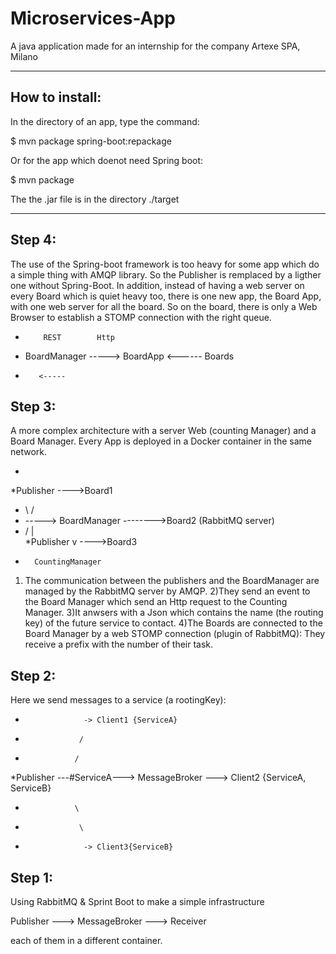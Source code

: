 # Microservices-App

A java application made for an internship for the company Artexe SPA, Milano

--------------

## How to install:

In the directory of an app, type the command:

$ mvn package spring-boot:repackage

Or for the app which doenot need Spring boot:

$ mvn package

The the .jar file is in the directory ./target 

--------------


## Step 4:

The use of the Spring-boot framework is too heavy for some app which do a simple thing 
with AMQP library. So the Publisher is remplaced by a ligther one without Spring-Boot.
In addition, instead of having a web server on every Board which is quiet heavy too, 
there is one new app, the Board App, with one web server for all the board. So on the 
board, there is only a Web Browser to establish a STOMP connection with the right 
queue.

*		  REST		  Http
*   BoardManager -----> BoardApp <------ Boards
*		 <-----




## Step 3:

A more complex architecture with a server Web (counting Manager) and a Board Manager.
Every App is deployed in a Docker container in the same network.

*
*Publisher			 ---->Board1
*	\			/
*	 -----> BoardManager -------->Board2		(RabbitMQ server)
*	/		|       \
*Publisher		v	 ---->Board3
*		CountingManager

1) The communication between the publishers and the BoardManager are managed by the 
RabbitMQ server by AMQP. 
2)They send an event to the Board Manager which send an Http request to the Counting 
Manager. 
3)It anwsers with a Json which contains the name (the routing key) of the future 
service to contact.
4)The Boards are connected to the Board Manager by a web STOMP connection (plugin of 
RabbitMQ): They receive a prefix with the number of their task.




## Step 2:

Here we send messages to a service (a rootingKey):
				


*			       -> Client1 {ServiceA}
*			      /
*			     /
*Publisher ---#ServiceA---> MessageBroker ---> Client2 {ServiceA, ServiceB}
*			     \
*			      \
*			       -> Client3{ServiceB}



## Step 1:

Using RabbitMQ & Sprint Boot to make a simple infrastructure 


Publisher ---> MessageBroker ---> Receiver

each of them in a different container.


